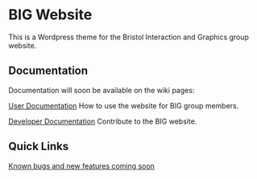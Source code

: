 BIG Website
===========

This is a Wordpress theme for the Bristol Interaction and Graphics group
website.

Documentation
-------------

Documentation will soon be available on the wiki pages:

[User Documentation][user_doc] How to use the website for BIG group members.

[Developer Documentation][dev_doc] Contribute to the BIG website.

Quick Links
-----------

[Known bugs and new features coming soon][issues]

[user_doc]:https://github.com/tomcarter259/BIG-website/wiki/User-Documentation
[dev_doc]:https://github.com/tomcarter259/BIG-website/wiki/Developer-Documentation
[issues]:https://github.com/tomcarter259/BIG-website/issues
